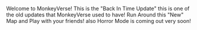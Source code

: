 Welcome to MonkeyVerse! This is the "Back In Time Update" this is one of the old updates that MonkeyVerse used to have! Run Around this "New" Map and Play with your friends! also Horror Mode is coming out very soon!
